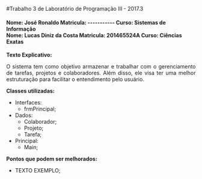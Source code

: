 #Trabalho 3 de Laboratório de Programação III - 2017.3


#### Nome: José Ronaldo Matricula: -----------   Curso: Sistemas de Informação <br> Nome: Lucas Diniz da Costa Matricula: 201465524A   Curso: Ciências Exatas

**Texto Explicativo:**<p align="justify"> O sistema tem como objetivo armazenar e trabalhar com o gerenciamento de tarefas, projetos e colaboradores. Além disso, ele visa ter uma melhor estruturação para facilitar o entendimento pelo usuário.</p>

**Classes utilizadas:**

- Interfaces:
	- frmPrincipal;
- Dados:
	- Colaborador;
	- Projeto;
	- Tarefa;
- Principal:
	- Main;


**Pontos que podem ser melhorados:**

- <p align="justify">TEXTO EXEMPLO;</p>